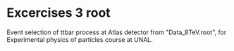 # Excercises 3 root

Event selection of ttbar process at Atlas detector from "Data_8TeV.root", for Experimental physics of particles course at UNAL.
